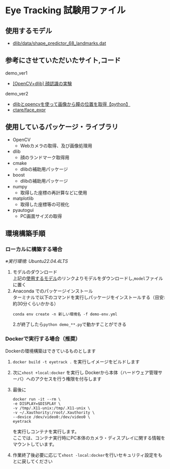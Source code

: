 # Eye Tracking 試験用ファイル

## 使用するモデル
- [dlib/data/shape_predictor_68_landmarks.dat](https://github.com/tzutalin/dlib-android/blob/master/data/shape_predictor_68_face_landmarks.dat)

## 参考にさせていただいたサイト,コード

demo_ver1
- [[OpenCV+dlib] 顔認識の実験](https://qiita.com/kotai2003/items/fb1f35da5437eefbc5da)

demo_ver2
- [dlibとopencvを使って画像から瞳の位置を取得【python】](https://cppx.hatenablog.com/entry/2017/12/25/231121)
- [ctare/face_expr](https://github.com/ctare/face_expr/blob/master/main.py)

## 使用しているパッケージ・ライブラリ
- OpenCV 
	- Webカメラの取得、及び画像処理用
- dlib
	- 顔のランドマーク取得用
- cmake
	- dlibの補助用パッケージ
- boost
	- dlibの補助用パッケージ
- numpy
	- 取得した座標の再計算などに使用
- matplotlib
	- 取得した座標等の可視化
- pyautogui
	- PC画面サイズの取得

## 環境構築手順

### ローカルに構築する場合
*※実行環境: Ubuntu22.04.4LTS*
1. モデルのダウンロード<br/>
	上記の[使用するモデル](#使用するモデル)のリンクよりモデルをダウンロードし,`model`ファイルに置く
2. Anaconda でのパッケージインストール<br/>
	ターミナルで以下のコマンドを実行しパッケージをインストールする（目安:約30分くらいかかる）
	```{iscopy=true}
	conda env create -n 新しい環境名 -f demo-env.yml
	```
	2.が終了したら`python demo_**.py`で動かすことができる

### Dockerで実行する場合（推奨）
Dockerの環境構築はできているものとします
1. 	`docker build -t eyetrack .` を実行しイメージをビルドします
1. 次に`xhost +local:docker` を実行し Dockerから本体（ハードウェア管理サーバ）へのアクセスを行う権限を付与します
1. 最後に
	```{iscopy=true}
	docker run -it --rm \
    -e DISPLAY=$DISPLAY \
    -v /tmp/.X11-unix:/tmp/.X11-unix \
    -v ~/.Xauthority:/root/.Xauthority \
    --device /dev/video0:/dev/video0 \
    eyetrack
	```
	を実行しコンテナを実行します。<br>
	ここでは、コンテナ実行時にPC本体のカメラ・ディスプレイに関する情報をマウントしています。

1. 作業終了後必要に応じて`xhost -local:docker`を行いセキュリティ設定をもとに戻してください